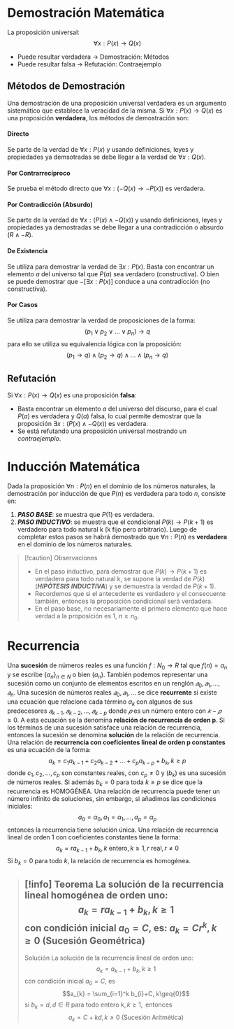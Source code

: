 # Demostración Matemática
La proposición universal:
$$\forall x:P(x) \to Q(x)$$
- Puede resultar verdadera -> Demostración: Métodos
- Puede resultar falsa -> Refutación: Contraejemplo
## Métodos de Demostración
Una demostración de una proposición universal verdadera es un argumento sistemático que establece la veracidad de la misma.
Si $\forall x:P(x) \to Q(x)$ es una proposición **verdadera**, los métodos de demostración son:
#### Directo
Se parte de la verdad de $\forall x:P(x)$ y usando definiciones, leyes y propiedades ya demsotradas se debe llegar a la verdad de $\forall x:Q(x)$.
#### Por Contrarrecíproco
Se prueba el método directo que $\forall x:(-Q(x)\to-P(x))$ es verdadera.
#### Por Contradicción (Absurdo)
Se parte de la verdad de $\forall x:(P(x) \wedge -Q(x))$ y usando definiciones, leyes y propiedades ya demostradas se debe llegar a una contradicción o absurdo $(R \wedge -R)$. 
#### De Existencia
Se utiliza para demostrar la verdad de $\exists x: P(x)$.
Basta con encontrar un elemento $a$ del universo tal que $P(a)$ sea verdadero (constructiva).
O bien se puede demostrar que $-[\exists x: P(x)]$ conduce a una contradicción (no constructiva).
#### Por Casos
Se utiliza para demostrar la verdad de proposiciones de la forma:
$$(p_{1} \vee p_{2} \vee \dots \vee p_{n}) \to q$$
para ello se utiliza su equivalencia lógica con la proposición:
$$(p_{1}\to q)\wedge(p_{2}\to q)\wedge\dots\wedge(p_{n}\to q)$$
## Refutación
Si $\forall x:P(x) \to Q(x)$ es una proposición **falsa**:
- Basta encontrar un elemento $a$ del universo del discurso, para el cual $P(a)$ es verdadera y $Q(a)$ falsa, lo cual permite demostrar que la proposición $\exists x:(P(x) \wedge -Q(x))$ es verdadera.
- Se está refutando una proposición universal mostrando un *contraejemplo*.
# Inducción Matemática
Dada la proposición $\forall n: P(n)$ en el dominio de los números naturales, la demostración por inducción de que $P(n)$ es verdadera para todo $n$, consiste en:
1. ***PASO BASE***: se muestra que $P(1)$ es verdadera.
2. ***PASO INDUCTIVO***: se muestra que el condicional $P(k) \to P(k+1)$ es verdadero para todo natural k (k fijo pero arbitrario).
Luego de completar estos pasos se habrá demostrado que $\forall n: P(n)$ es **verdadera** en el dominio de los números naturales.
> [!caution] Observaciones
> - En el paso inductivo, para demostrar que $P(k) \to P(k+1)$ es verdadera para todo natural k, se supone la verdad de $P(k)$ (***HIPÓTESIS INDUCTIVA***) y se demuestra la verdad de $P(k+1)$.
> - Recordemos que si el antecedente es verdadero y el consecuente también, entonces la proposición condicional será verdadera.
> - En el paso base, no necesariamente el primero elemento que hace verdad a la proposición es 1, $n \geq n_{0}$.
# Recurrencia
Una **sucesión** de números reales es una función $f: N_{0} \to R$ tal que $f(n) = a_{n}$ y se escribe $\{a_{n}\}_{n\in N}$ o bien $(a_{n})$.
También podemos representar una sucesión como un conjunto de elementos escritos en un renglón $𝑎_{0},𝑎_{1},…,𝑎_{n}.$
Una sucesión de números reales $𝑎_{0},𝑎_{1},…$ se dice **recurrente** si existe una ecuación que relacione cada término $a_{k}$ con algunos de sus predecesores $𝑎_{k-1},𝑎_{k-2},…, 𝑎_{k-p}$ donde $𝑝$ es un número entero con $𝑘−𝑝 ≥0$. A esta ecuación se la denomina **relación de recurrencia de orden p**. Si los términos de una sucesión satisface una relación de recurrencia, entonces la sucesión se denomina **solución** de la relación de recurrencia.
Una relación de **recurrencia con coeficientes lineal de orden p constantes** es una ecuación de la forma:
$$a_{k} = c_{1}a_{k-1} + c_{2}a_{k-2} + \dots + c_{p}a_{k-p} + b_{k}, k\geq p$$
donde $c_{1}, c_{2},\dots , c_{p}$ son constantes reales, con $c_{p} \neq0$  y $(b_{k})$ es una sucesión de números reales.
Si además $b_{k} = 0$ para toda $k\geq p$ se dice que la recurrencia es HOMOGÉNEA.
Una relación de recurrencia puede tener un número infinito de soluciones, sin embargo, si añadimos las condiciones iniciales:
$$a_{0} = \alpha_{0}, a_{1} = \alpha_{1},\dots , a_{p} = \alpha_{p}$$
entonces la recurrencia tiene solución única.
Una relación de recurrencia lineal de orden 1 con coeficientes constantes tiene la forma:
$$a_{k}=ra_{k-1}+b_{k}, k \text{ entero}, k\geq{1}, r\text{ real}, r\neq 0$$
Si $b_{k}=0$ para todo $k$, la relación de recurrencia es homogénea.
>[!info] Teorema
> La solución de la recurrencia lineal homogénea de orden uno:
> $$a_{k}=ra_{k-1}+b_{k}, k \geq 1$$
> con condición inicial $a_{0} = C$, es:
> $a_{k} = Cr^k, k\geq{0} \text{ (Sucesión Geométrica)}$
> ---
> Solución
> La solución de la recurrencia lineal de orden uno:
> $$a_{k} = a_{k-1} +b_{k}, k\geq 1$$
> con condición inicial $a_{0} = C$, es
> $$a_{k} = \sum_{i=1}^k b_{i}+C, k\geq{0}$$
> si $b_{k}=d, d\in R \text{ para todo entero k}, k\geq 1, \text{ entonces}$
> $$a_{k} = C +kd, k\geq 0 \text{ (Sucesión Aritmética)}$$

